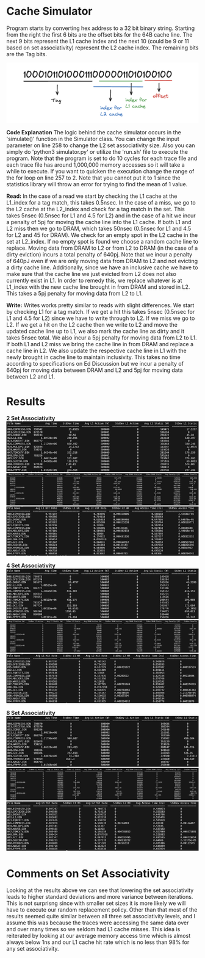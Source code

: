 # Cache Simulator

Program starts by converting hex address to a 32 bit binary string. Starting from the right the first 6 bits are the offset bits for the 64B cache line. The next 9 bits represent the L1 cache index and the next 10 (could be 9 or 11 based on set associativity) represent the L2 cache index. The remaining bits are the Tag bits.

![Image Alt Text](images/bits.png)

**Code Explanation**
The logic behind the cache simulator occurs in the 'simulate()' function in the Simulator class. You can change the input parameter on line 258 to change the L2 set associativity size. Also you can simply do 'python3 simulator.py' or utilize the 'run.sh' file to execute the program. Note that the program is set to do 10 cycles for each trace file and each trace file has around 1,000,000 memory accesses so it will take a while to execute. If you want to quicken the execution change the range of the for loop on line 257 to 2. Note that you cannot put it to 1 since the statistics library will throw an error for trying to find the mean of 1 value.

**Read:**
In the case of a read we start by checking the L1 cache at the L1_index for a tag match, this takes 0.5nsec. In the case of a miss, we go to the L2 cache at the L2_index and check for a tag match in the set. This takes 5nsec (0.5nsec for L1 and 4.5 for L2) and in the case of a hit we incur a penalty of 5pj for moving the cache line into the L1 cache. If both L1 and L2 miss then we go to DRAM, which takes 50nsec (0.5nsec for L1 and 4.5 for L2 and 45 for DRAM). We check for an empty spot in the L2 cache in the set at L2_index. If no empty spot is found we choose a random cache line to replace. Moving data from DRAM to L2 or from L2 to DRAM (in the case of a dirty eviction) incurs a total penalty of 640pj. Note that we incur a penalty of 640pJ even if we are only moving data from DRAM to L2 and not evicting a dirty cache line. Additionally, since we have an inclusive cache we have to make sure that the cache line we just evicted from L2 does not also currently exist in L1. In order to remedy this, we replace whatever is at L1_index with the new cache line brought in from DRAM and stored in L2. This takes a 5pj penalty for moving data from L2 to L1. 

**Write:**
Writes works pretty similar to reads with slight differences. We start by checking L1 for a tag match. If we get a hit this takes 5nsec (0.5nsec for L1 and 4.5 for L2) since we have to write through to L2. If we miss we go to L2. If we get a hit on the L2 cache then we write to L2 and move the updated cache line up to L1, we also mark the cache line as dirty and it takes 5nsec total. We also incur a 5pj penalty for moving data from L2 to L1. If both L1 and L2 miss we bring the cache line in from DRAM and replace a cache line in L2. We also update the respective cache line in L1 with the newly brought in cache line to maintain inclusivity. This takes no time according to specifications on Ed Discussion but we incur a penalty of 640pj for moving data between DRAM and L2 and 5pj for moving data between L2 and L1.

# Results 

**2 Set Associativity**
![Image Alt Text](images/2sets1.png)
![Image Alt Text](images/2sets2.png)
![Image Alt Text](images/2sets3.png)

**4 Set Associativity**
![Image Alt Text](images/4sets1.png)
![Image Alt Text](images/4sets2.png)
![Image Alt Text](images/4sets3.png)

**8 Set Associativity**
![Image Alt Text](images/8sets1.png)
![Image Alt Text](images/8sets2.png)
![Image Alt Text](images/8sets3.png)

# Comments on Set Associativity
Looking at the results above we can see that lowering the set associativity leads to higher standard deviations and more variance between iterations. This is not surprisng since with smaller set sizes it is more likely we will have to execute our random replacement policy. Other than that most of the results seemed quite similar between all three set associativity levels, and I assume this was because the traces were accessing the same data over and over many times so we seldom had L1 cache misses. This idea is reiterated by looking at our average memory access time which is almost always below 1ns and our L1 cache hit rate which is no less than 98% for any set associativity.